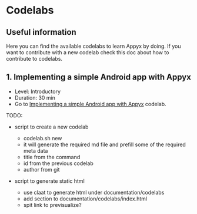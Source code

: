 # Codelabs

## Useful information

Here you can find the available codelabs to learn Appyx by doing.
If you want to contribute with a new codelab check this doc about how to contribute to codelabs.


## 1. Implementing a simple Android app with Appyx
 - Level: Introductory
 - Duration: 30 min
 - Go to [Implementing a simple Android app with Appyx](001/index.html) codelab.


 TODO:

 - script to create a new codelab
    - codelab.sh new
    - it will generate the required md file and prefill some of the required meta data
    - title from the command
    - id from the previous codelab
    - author from git

- script to generate static html
    - use claat to generate html under documentation/codelabs
    - add section to documentation/codelabs/index.html
    - spit link to previsualize?